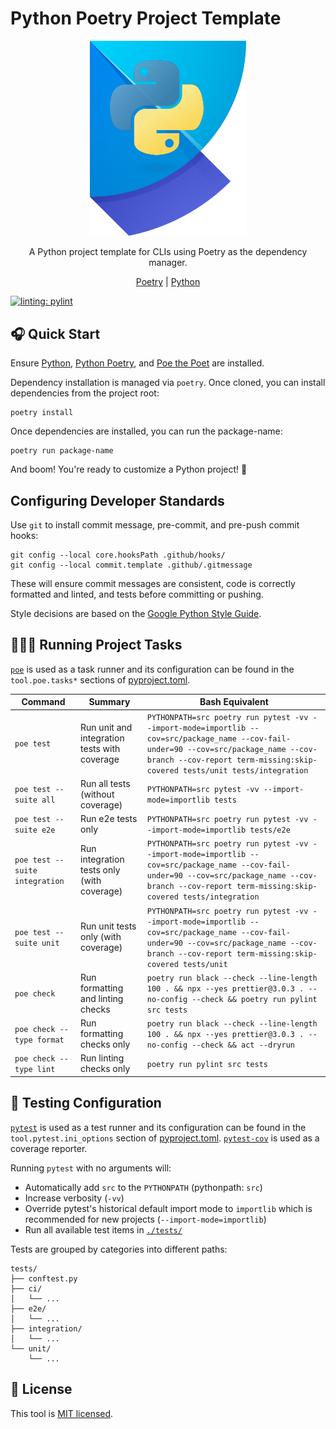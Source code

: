 # Python Poetry Project Template

<div align="center">
  <img alt="Python + Poetry" src="./.github/images/python-poetry.png" width="250px"/><br/>
  <p>A Python project template for CLIs using Poetry as the dependency manager.</p>

[Poetry](https://python-poetry.org/) | [Python](https://www.python.org)

</div>

[![linting: pylint](https://img.shields.io/badge/linting-pylint-yellowgreen)](https://github.com/pylint-dev/pylint)

## 🎧 Quick Start

Ensure [Python](https://www.python.org/downloads), [Python Poetry](https://python-poetry.org/docs/#installation), and [Poe the Poet](https://poethepoet.natn.io/installation.html) are installed.

Dependency installation is managed via `poetry`. Once cloned, you can install dependencies from the project root:

```shell
poetry install
```

Once dependencies are installed, you can run the package-name:

```shell
poetry run package-name
```

And boom! You're ready to customize a Python project! 🎉

## Configuring Developer Standards

Use `git` to install commit message, pre-commit, and pre-push commit hooks:

```shell
git config --local core.hooksPath .github/hooks/
git config --local commit.template .github/.gitmessage
```

These will ensure commit messages are consistent, code is correctly formatted and linted, and tests before committing or pushing.

Style decisions are based on the [Google Python Style Guide](https://google.github.io/styleguide/pyguide.html).

## 🧑🏽‍💻 Running Project Tasks

[`poe`](https://poethepoet.natn.io/index.html) is used as a task runner and its configuration can be found in the `tool.poe.tasks*` sections of [pyproject.toml](./pyproject.toml).

| Command                        | Summary                                      | Bash Equivalent                                                                                                                                                                                                   |
| ------------------------------ | -------------------------------------------- | ----------------------------------------------------------------------------------------------------------------------------------------------------------------------------------------------------------------- |
| `poe test`                     | Run unit and integration tests with coverage | `PYTHONPATH=src poetry run pytest -vv --import-mode=importlib --cov=src/package_name --cov-fail-under=90 --cov=src/package_name --cov-branch --cov-report term-missing:skip-covered tests/unit tests/integration` |
| `poe test --suite all`         | Run all tests (without coverage)             | `PYTHONPATH=src pytest -vv --import-mode=importlib tests`                                                                                                                                                         |
| `poe test --suite e2e`         | Run e2e tests only                           | `PYTHONPATH=src poetry run pytest -vv --import-mode=importlib tests/e2e`                                                                                                                                          |
| `poe test --suite integration` | Run integration tests only (with coverage)   | `PYTHONPATH=src poetry run pytest -vv --import-mode=importlib --cov=src/package_name --cov-fail-under=90 --cov=src/package_name --cov-branch --cov-report term-missing:skip-covered tests/integration`            |
| `poe test --suite unit`        | Run unit tests only (with coverage)          | `PYTHONPATH=src poetry run pytest -vv --import-mode=importlib --cov=src/package_name --cov-fail-under=90 --cov=src/package_name --cov-branch --cov-report term-missing:skip-covered tests/unit`                   |
| `poe check`                    | Run formatting and linting checks            | `poetry run black --check --line-length 100 . && npx --yes prettier@3.0.3 . --no-config --check && poetry run pylint src tests`                                                                                   |
| `poe check --type format`      | Run formatting checks only                   | `poetry run black --check --line-length 100 . && npx --yes prettier@3.0.3 . --no-config --check && act --dryrun`                                                                                                  |
| `poe check --type lint`        | Run linting checks only                      | `poetry run pylint src tests`                                                                                                                                                                                     |

## 🧪 Testing Configuration

[`pytest`](https://docs.pytest.org/en/7.4.x/) is used as a test runner and its configuration can be found in the `tool.pytest.ini_options` section of [pyproject.toml](./pyproject.toml). [`pytest-cov`](https://pytest-cov.readthedocs.io/en/latest/index.html) is used as a coverage reporter.

Running `pytest` with no arguments will:

- Automatically add `src` to the `PYTHONPATH` (pythonpath: `src`)
- Increase verbosity (`-vv`)
- Override pytest's historical default import mode to `importlib` which is recommended for new projects (`--import-mode=importlib`)
- Run all available test items in [`./tests/`](./tests)

Tests are grouped by categories into different paths:

```shell
tests/
├── conftest.py
├── ci/
│   └── ...
├── e2e/
│   └── ...
├── integration/
│   └── ...
└── unit/
    └── ...
```

## 🪪 License

This tool is [MIT licensed](./LICENSE).

